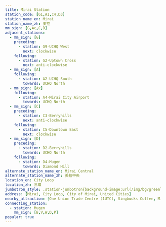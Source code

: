 ```yaml
---
title: Mirai Station
station_code: [G1,A1,C4,D3]
station_name_en: Mirai
station_name_zh: 美拉
mm_sign: [G,Ac,C,D]
adjacent_stations:
  - mm_sign: [G]
    preceding:
      - station: G9-UCHQ West
        next: clockwise
    following:
      - station: G2-Uptown Cross
        next: anti-clockwise
  - mm_sign: [A]
    following:
      - station: A2-UCHQ South
        towards: UCHQ North
  - mm_sign: [Ax]
    following:
      - station: A4-Mirai City Airport
        towards: UCHQ North
  - mm_sign: [C]
    preceding:
      - station: C3-Berryhills
        next: anti-clockwise
    following:
      - station: C5-Downtown East
        next: clockwise
  - mm_sign: [D]
    preceding:
      - station: D2-Berryhills
        towards: UCHQ North
    following:
      - station: D4-Mugen
        towards: Diamond Hill
alternate_station_name_en: Mirai Central
alternate_station_name_zh: 美拉中央
location_en: City Loop
location_zh: 三環
jumbotron_style: .station-jumbotron{background-image:url(/img/bg/greenline.png),url(/img/bg/airportline.png),url(/img/bg/airportexpress.png),url(/img/bg/cityloopline.png),url(/img/bg/diamondline.png);background-repeat:no-repeat;background-size:100% 10px,50% 10px,50% 10px,100% 10px,100% 10px;background-position:0 70px,right 100px,right 130px,0 160px,0 190px}
address: [Mirai, City Loop, City of Mirai, United Cities]
nearby_attraction: [One Union Trade Centre (1UTC), Singbucks Coffee, Mirai Tower, Central Clock Tower, Fhoenix Hill Aviary]
connecting_station:
  - station: Mugen
    mm_sign: [B,V,W,D,P]
popular: true
---
```


